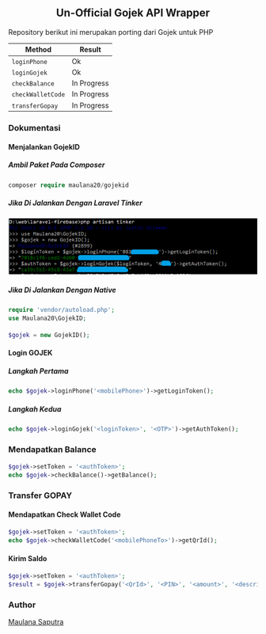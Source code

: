 ## <center>Un-Official Gojek API Wrapper</center>
Repository berikut ini merupakan porting dari Gojek untuk PHP

| Method  | Result  |
|---|---|
| `loginPhone`  | Ok |
| `loginGojek`  | Ok |
| `checkBalance`  | In Progress |
| `checkWalletCode`  | In Progress |
| `transferGopay`  | In Progress |

### Dokumentasi
#### Menjalankan GojekID
##### Ambil Paket Pada Composer
```php
composer require maulana20/gojekid
```
##### Jika Di Jalankan Dengan Laravel Tinker

[![tinker](./screen/tinker.PNG)](./../../)

##### Jika Di Jalankan Dengan Native
```php
require 'vendor/autoload.php';
use Maulana20\GojekID;

$gojek = new GojekID();
```

#### Login GOJEK
##### Langkah Pertama
```php
echo $gojek->loginPhone('<mobilePhone>')->getLoginToken();
```
##### Langkah Kedua
```php
echo $gojek->loginGojek('<loginToken>', '<OTP>')->getAuthToken();
```

### Mendapatkan Balance
```php
$gojek->setToken = '<authToken>';
echo $gojek->checkBalance()->getBalance();
```

### Transfer GOPAY
#### Mendapatkan Check Wallet Code
```php
$gojek->setToken = '<authToken>';
echo $gojek->checkWalletCode('<mobilePhoneTo>')->getQrId();
```

#### Kirim Saldo
```php
$gojek->setToken = '<authToken>';
$result = $gojek->transferGopay('<QrId>', '<PIN>', '<amount>', '<description>');
```

### Author

[Maulana Saputra](mailto:maulanasaputra11091082@gmail.com)
